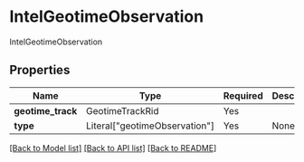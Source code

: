 # IntelGeotimeObservation

IntelGeotimeObservation

## Properties
| Name | Type | Required | Description |
| ------------ | ------------- | ------------- | ------------- |
**geotime_track** | GeotimeTrackRid | Yes |  |
**type** | Literal["geotimeObservation"] | Yes | None |


[[Back to Model list]](../../../../README.md#models-v1-link) [[Back to API list]](../../../../README.md#apis-v1-link) [[Back to README]](../../../../README.md)
